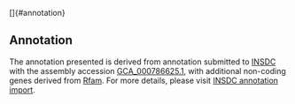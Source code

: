 []{#annotation}

Annotation
----------

The annotation presented is derived from annotation submitted to
[INSDC](http://www.insdc.org) with the assembly accession
[GCA\_000786625.1](http://www.ebi.ac.uk/ena/data/view/GCA_000786625.1),
with additional non-coding genes derived from
[Rfam](http://rfam.xfam.org/). For more details, please visit [INSDC
annotation
import](http://ensemblgenomes.org/info/data/insdc_annotation).
